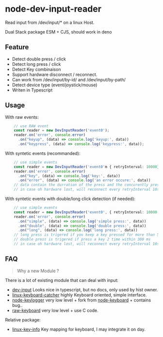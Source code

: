 # node-dev-input-reader

Read input from /dev/input/* on a linux Host.

Dual Stack package ESM + CJS, should work in deno

## Feature

* Detect double press / click
* Detect long press / click
* Detect Key combinaison
* Support hardware disconnect / reconnect.
* Can work from /dev/input/by-id/ and /dev/input/by-path/
* Detect device type (event/joystick/mouse)
* Writen in Typescript

## Usage

With raw events:
```typescript
    // use RAW event
    const reader = new DevInputReader('event0');
    reader.on('error', console.error)
      .on("keyup", (data) => console.log('keyup:', data))
      .on("keypress", (data) => console.log('keypress:', data));

```

With syntetic events (recommanded):
```typescript
    // use simple events
    const reader = new DevInputReader('event0'm { retryInterval: 10000});
    reader.on('error', console.error)
      .on("key", (data) => console.log('key:', data))
      .on("error", (data) => console.log('an error occure:', data))
    // data contain the durration of the press and the concurently press key
    // in case oh hardware lost, will reconnect every retryInterval 10sec
```

With syntetic events with double/long click detection (if needed):
```typescript
    // use simple events
    const reader = new DevInputReader('event0', { retryInterval: 10000, longPress: 5000, doublePress: 300 });
    reader.on('error', console.error)
      .on("simple", (data) => console.log('simple press:', data))
      .on("double", (data) => console.log('double press:', data))
      .on("long", (data) => console.log('long press:', data))
    // long press is trigered if you keep a key pressed for more than 5 seconds
    // double press is trigered if press a key 2 time within 300 ms
    // in case oh hardware lost, will reconnect every retryInterval 10sec
```

## FAQ

> Why a new Module ?

There is a lot of existing module that can deal with input:
- [dev-input](https://www.npmjs.com/package/dev-input) Looks nice in typescript, but no docs, only used by hist owner.
- [linux-keyboard-catcher](https://www.npmjs.com/package/linux-keyboard-catcher) highly Keyboard oriented, simple interface.
- [node-keylogger](https://www.npmjs.com/package/node-keylogger) very low level + fork from [node-keyboard](https://github.com/Bornholm/node-keyboard) + contains bug..
- [raw-keyboard](https://www.npmjs.com/package/raw-keyboard) very low level + use C code.

Relative package:
- [linux-key-info](https://www.npmjs.com/package/linux-key-info) Key mapping for keyboard, I may integrate it on day.
